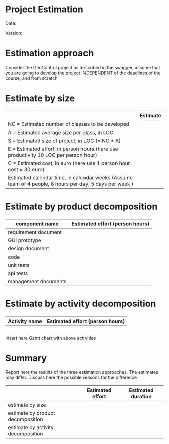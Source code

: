 # Project Estimation

Date:

Version:

# Estimation approach

Consider the GeoControl project as described in the swagger, assume that you are going to develop the project INDEPENDENT of the deadlines of the course, and from scratch

# Estimate by size

###

|                                                                                                         | Estimate |
| ------------------------------------------------------------------------------------------------------- | -------- |
| NC = Estimated number of classes to be developed                                                        |          |
| A = Estimated average size per class, in LOC                                                            |          |
| S = Estimated size of project, in LOC (= NC \* A)                                                       |          |
| E = Estimated effort, in person hours (here use productivity 10 LOC per person hour)                    |          |
| C = Estimated cost, in euro (here use 1 person hour cost = 30 euro)                                     |          |
| Estimated calendar time, in calendar weeks (Assume team of 4 people, 8 hours per day, 5 days per week ) |          |

# Estimate by product decomposition

###

| component name       | Estimated effort (person hours) |
| -------------------- | ------------------------------- |
| requirement document |                                 |
| GUI prototype        |                                 |
| design document      |                                 |
| code                 |                                 |
| unit tests           |                                 |
| api tests            |                                 |
| management documents |                                 |

# Estimate by activity decomposition

###

| Activity name | Estimated effort (person hours) |
| ------------- | ------------------------------- |
|               |                                 |

###

Insert here Gantt chart with above activities

# Summary

Report here the results of the three estimation approaches. The estimates may differ. Discuss here the possible reasons for the difference

|                                    | Estimated effort | Estimated duration |
| ---------------------------------- | ---------------- | ------------------ |
| estimate by size                   |                  |
| estimate by product decomposition  |                  |
| estimate by activity decomposition |                  |
